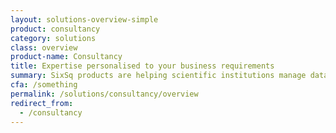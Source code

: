 ```yaml
---
layout: solutions-overview-simple
product: consultancy
category: solutions
class: overview
product-name: Consultancy
title: Expertise personalised to your business requirements
summary: SixSq products are helping scientific institutions manage data in the cloud and at the edge.
cfa: /something
permalink: /solutions/consultancy/overview
redirect_from:
  - /consultancy
---
```

